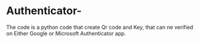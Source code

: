 # Authenticator-
The code is a python code that create Qr code and Key, that can ne verified on Either Google or Microsoft Authenticator app.
